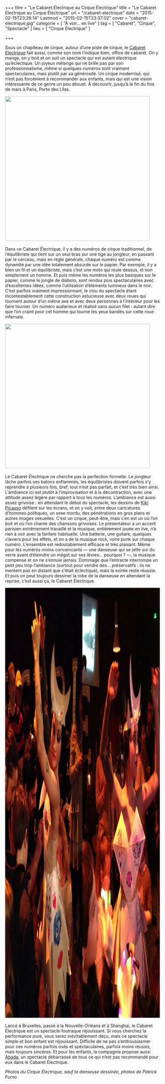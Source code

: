 +++
titre = "Le Cabaret Électrique au Cirque Électrique"
title = "Le Cabaret Électrique au Cirque Électrique"
url = "/cabaret-electrique"
date = "2015-02-15T23:26:14"
Lastmod = "2015-02-15T23:37:02"
cover = "cabaret-electrique.jpg"
categorie = [ "À voir… en live" ]
tag = [ "Cabaret", "Cirque", "Spectacle" ]
lieu = [ "Cirque Électrique" ]

+++

<p>Sous un chapiteau de cirque, autour d&rsquo;une piste de cirque, le <a href="http://cirque-electrique.fr/index.php/le-cirque-electrique/nos-creations/93-le-cabaret-electrique">Cabaret Électrique</a> fait aussi, comme son nom l&rsquo;indique bien, office de cabaret. On y mange, on y boit et on suit un spectacle qui est autant électrique qu&rsquo;éclectique. Un joyeux mélange qui ne brille pas par son professionnalisme, même si quelques numéros sont vraiment spectaculaires, mais plutôt par sa générosité. Un cirque modernisé, qui n&rsquo;est pas forcément à recommander aux enfants, mais qui est une vision intéressante de ce genre un peu désuet. À découvrir, jusqu&rsquo;à la fin du fois de mars à Paris, Porte des Lilas.</p>
<div class="tiled-gallery type-square tiled-gallery-unresized" data-original-width="950" data-carousel-extra='{&quot;blog_id&quot;:1,&quot;permalink&quot;:&quot;http:\/\/voiretmanger.fr\/cabaret-electrique\/&quot;,&quot;likes_blog_id&quot;:41913266}' > <div class="gallery-row" style="width: 950px; height: 475px;" data-original-width="950" data-original-height="475" > <div class="gallery-group" style="width: 475px; height: 475px;" data-original-width="475" data-original-height="475" > <div class="tiled-gallery-item"> <a href="http://voiretmanger.fr/cabaret-electrique/cabaret-2/" border="0"> <img data-attachment-id="13161" data-orig-file="http://voiretmanger.fr/wp-content/2015/02/cabaret-2.jpg" data-orig-size="1000,667" data-comments-opened="1" data-image-meta="{&quot;aperture&quot;:&quot;0&quot;,&quot;credit&quot;:&quot;&quot;,&quot;camera&quot;:&quot;&quot;,&quot;caption&quot;:&quot;&quot;,&quot;created_timestamp&quot;:&quot;0&quot;,&quot;copyright&quot;:&quot;&quot;,&quot;focal_length&quot;:&quot;0&quot;,&quot;iso&quot;:&quot;0&quot;,&quot;shutter_speed&quot;:&quot;0&quot;,&quot;title&quot;:&quot;&quot;,&quot;orientation&quot;:&quot;0&quot;}" data-image-title="cabaret-2" data-image-description="" data-medium-file="http://voiretmanger.fr/wp-content/2015/02/cabaret-2-750x500.jpg" data-large-file="http://voiretmanger.fr/wp-content/2015/02/cabaret-2.jpg" src="cabaret-1.jpg?w=471&#038;h=471&#038;crop=1" width="471" height="471" data-original-width="471" data-original-height="471" title="cabaret-1" alt="" style="width: 471px; height: 471px;" /> </a> </div> </div> </div> </div>
<p>Dans ce Cabaret Électrique, il y a des numéros de cirque traditionnel, de l&rsquo;équilibriste qui tient sur un seul bras sur une tige au jongleur, en passant par le cerceau, mais en règle générale, chaque numéro est comme dynamité par une idée totalement absurde sur le papier. Par exemple, il y a bien un fil et un équilibriste, mais c&rsquo;est une moto qui roule dessus, et non simplement un homme. Et puis même les numéros les plus basiques sur le papier, comme le jongle de diabolo, sont rendus plus spectaculaires avec d&rsquo;excellentes idées, comme l&rsquo;utilisation d&rsquo;éléments lumineux dans le noir. C&rsquo;est parfois vraiment impressionnant, le clou du spectacle étant incontestablement cette construction astucieuse avec deux roues qui tournent autour d&rsquo;un même axe et avec deux personnes à l&rsquo;intérieur pour les faire tourner. Un numéro audacieux et réalisé sans aucun filet : autant dire que l&rsquo;on craint pour cet homme qui tourne les yeux bandés sur cette roue infernale.</p>
<div class="tiled-gallery type-square tiled-gallery-unresized" data-original-width="950" data-carousel-extra='{&quot;blog_id&quot;:1,&quot;permalink&quot;:&quot;http:\/\/voiretmanger.fr\/cabaret-electrique\/&quot;,&quot;likes_blog_id&quot;:41913266}' > <div class="gallery-row" style="width: 950px; height: 475px;" data-original-width="950" data-original-height="475" > <div class="gallery-group" style="width: 475px; height: 475px;" data-original-width="475" data-original-height="475" > <div class="tiled-gallery-item"> <a href="http://voiretmanger.fr/cabaret-electrique/cabaret-4/" border="0"> <img data-attachment-id="13163" data-orig-file="http://voiretmanger.fr/wp-content/2015/02/cabaret-4.jpg" data-orig-size="1000,667" data-comments-opened="1" data-image-meta="{&quot;aperture&quot;:&quot;0&quot;,&quot;credit&quot;:&quot;&quot;,&quot;camera&quot;:&quot;&quot;,&quot;caption&quot;:&quot;&quot;,&quot;created_timestamp&quot;:&quot;0&quot;,&quot;copyright&quot;:&quot;&quot;,&quot;focal_length&quot;:&quot;0&quot;,&quot;iso&quot;:&quot;0&quot;,&quot;shutter_speed&quot;:&quot;0&quot;,&quot;title&quot;:&quot;&quot;,&quot;orientation&quot;:&quot;0&quot;}" data-image-title="cabaret-4" data-image-description="" data-medium-file="http://voiretmanger.fr/wp-content/2015/02/cabaret-4-750x500.jpg" data-large-file="http://voiretmanger.fr/wp-content/2015/02/cabaret-4.jpg" src="cabaret-3.jpg?w=471&#038;h=471&#038;crop=1" width="471" height="471" data-original-width="471" data-original-height="471" title="cabaret-3" alt="" style="width: 471px; height: 471px;" /> </a> </div> </div> </div> </div>
<p>Le Cabaret Électrique ne cherche pas la perfection formelle. Le jongleur lâche parfois ses batons enflammés, les équilibristes doivent parfois s&rsquo;y reprendre à plusieurs fois, bref, tout n&rsquo;est pas parfait, et c&rsquo;est très bien ainsi. L&rsquo;ambiance ici est plutôt à l&rsquo;improvisation et à la décontraction, avec une attitude assez légère par rapport à tous les numéros. L&rsquo;ambiance est aussi assez grivoise : en attendant le début du spectacle, les dessins de <a href="http://fr.wikipedia.org/wiki/Kiki_Picasso">Kiki Picasso</a> défilent sur les écrans, et on y voit, entre deux caricatures d&rsquo;hommes politiques, un sexe mordu, des pénétrations en gros plans et autres images sexuelles. C&rsquo;est un cirque, peut-être, mais c&rsquo;en est un où l&rsquo;on boit et où l&rsquo;on chante des chansons grivoises. Le présentateur a un accent parisien extrêmement travaillé et la musique, entièrement jouée en live, n&rsquo;a rien à voir avec la fanfare habituelle. Une batterie, une guitare, quelques claviers pour les effets, et on a de la musique rock, voire punk sur chaque numéro. L&rsquo;ensemble est redoutablement efficace et très plaisant. Même pour les numéros moins convaincants — une danseuse qui se jette sur du verre avant d&rsquo;éteindre un mégot sur ses lèvres… pourquoi ? —, la musique compense et on ne s&rsquo;ennuie jamais. Dommage que l&rsquo;entracte interrompe un petit peu trop l&rsquo;ambiance (surtout pour vendre des… préservatifs : ils ne mentent pas en distant que c&rsquo;était éclectique), mais la soirée reste réussie. Et puis on peut toujours dessiner la robe de la danseuse en attendant la reprise, c&rsquo;est aussi ça, le Cabaret Électrique.</p>
<img src="cirque-electrique-danseuse.jpg" alt="Photo Patrick Furno" width="2100" height="1400" class="aligncenter" />
<p>Lancé à Bruxelles, passé à la Nouvelle-Orléans et à Shanghai, le Cabaret Électrique est un spectacle foutraque réjouissant. Si vous cherchez la performance pure, vous serez inévitablement déçu, mais ce spectacle simple et bon enfant est réjouissant. Difficile de ne pas s&rsquo;enthousiasmer pour ces numéros parfois osés et spectaculaires, parfois moins réussis, mais toujours sincères. Et pour les enfants, la compagnie propose aussi <a href="http://cirque-electrique.fr/index.php/le-cirque-electrique/nos-creations/81-les-creations-abadaba-le-retour-enfin-enfants-sortez-vos-parents">Abada</a>, un spectacle débarrassé de tous ce qui n&rsquo;est pas recommandé pour eux dans le Cabaret Électrique.</p>
<p><em>Photos du Cirque Électrique, sauf la danseuse dessinée, photos de Patrick Furno</em></p>

